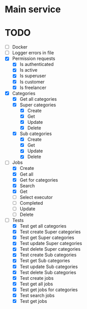 # Main service

# TODO
- [ ] Docker
- [ ] Logger errors in file
- [x] Permission requests
  - [x] Is authenticated
  - [x] Is active
  - [x] Is superuser
  - [x] Is customer
  - [x] Is freelancer
- [x] Categories
  - [x] Get all categories
  - [x] Super categories
    - [x] Create
    - [x] Get
    - [x] Update
    - [x] Delete
  - [x] Sub categories
    - [x] Create
    - [x] Get
    - [x] Update
    - [x] Delete
- [ ] Jobs
  - [x] Create
  - [x] Get all
  - [x] Get for categories
  - [x] Search
  - [x] Get
  - [ ] Select executor
  - [ ] Completed
  - [ ] Update
  - [ ] Delete
- [ ] Tests
  - [x] Test get all categories
  - [x] Test create Super categories
  - [x] Test get Super categories
  - [x] Test update Super categories
  - [x] Test delete Super categories
  - [x] Test create Sub categories
  - [x] Test get Sub categories
  - [x] Test update Sub categories
  - [x] Test delete Sub categories
  - [x] Test create jobs
  - [x] Test get all jobs
  - [x] Test get jobs for categories
  - [x] Test search jobs
  - [x] Test get jobs
